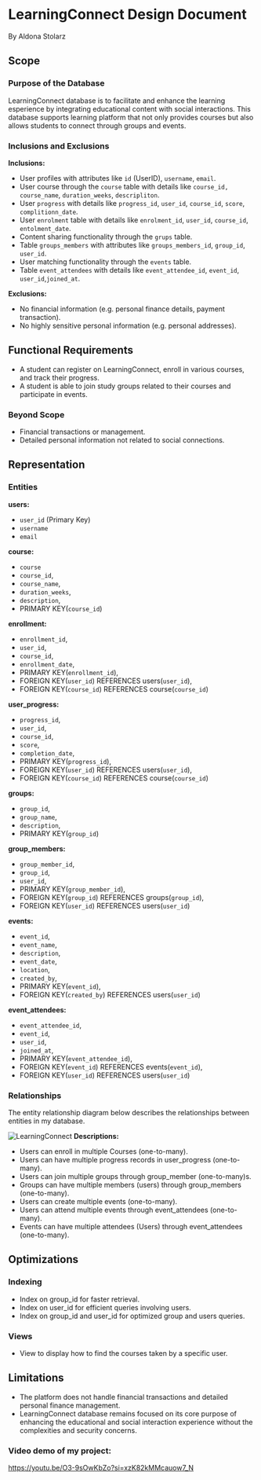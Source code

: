
# LearningConnect Design Document

By Aldona Stolarz


## Scope

### Purpose of the Database
LearningConnect database is to facilitate and enhance the learning esperience by integrating educational content with social interactions. This database supports learning platform that not only provides courses but also allows students to connect through groups and events.

### Inclusions and Exclusions
**Inclusions:**
- User profiles with attributes like `id` (UserID), `username`, `email`.
- User course through the `course` table with details like `course_id, course_name`, `duration_weeks`, `descripliton`.
- User `progress` with details like `progress_id`, `user_id`, `course_id`, `score`, `complitionn_date`.
- User `enrolment` table with details like `enrolment_id`, `user_id`, `course_id`, `entolment_date`.
- Content sharing functionality through the `grups` table.
- Table `groups_members` with attributes like `groups_members_id`, `group_id`, `user_id`.
- User matching functionality through the `events` table.
- Table `event_attendees` with details like `event_attendee_id`, `event_id`, `user_id`,`joined_at`.

**Exclusions:**
- No financial information (e.g. personal finance details, payment transaction).
- No highly sensitive personal information (e.g. personal addresses).

## Functional Requirements
* A student can register on LearningConnect, enroll in various courses, and track their progress.
* A student is able to join study groups related to their courses and participate in events.

### Beyond Scope
- Financial transactions or management.
- Detailed personal information not related to social connections.

## Representation

### Entities

**users:**
- `user_id` (Primary Key)
- `username`
- `email`

**course:**
- `course`
- `course_id`,
- `course_name`,
- `duration_weeks`,
- `description`,
-  PRIMARY KEY(`course_id`)

**enrollment:**
- `enrollment_id`,
- `user_id`,
-  `course_id`,
-  `enrollment_date`,
- PRIMARY KEY(`enrollment_id`),
- FOREIGN KEY(`user_id`) REFERENCES users(`user_id`),
- FOREIGN KEY(`course_id`) REFERENCES course(`course_id`)

**user_progress:**
- `progress_id`,
- `user_id`,
- `course_id`,
- `score`,
- `completion_date`,
-  PRIMARY KEY(`progress_id`),
- FOREIGN KEY(`user_id`) REFERENCES users(`user_id`),
-  FOREIGN KEY(`course_id`) REFERENCES course(`course_id`)

**groups:**
- `group_id`,
- `group_name`,
- `description`,
- PRIMARY KEY(`group_id`)

**group_members:**
- `group_member_id`,
- `group_id`,
- `user_id`,
- PRIMARY KEY(`group_member_id`),
- FOREIGN KEY(`group_id`) REFERENCES groups(`group_id`),
- FOREIGN KEY(`user_id`) REFERENCES users(`user_id`)

**events:**
- `event_id`,
- `event_name`,
- `description`,
- `event_date`,
- `location`,
- `created_by`,
- PRIMARY KEY(`event_id`),
- FOREIGN KEY(`created_by`) REFERENCES users(`user_id`)

**event_attendees:**
- `event_attendee_id`,
- `event_id`,
- `user_id`,
- `joined_at`,
- PRIMARY KEY(`event_attendee_id`),
-  FOREIGN KEY(`event_id`) REFERENCES events(`event_id`),
- FOREIGN KEY(`user_id`) REFERENCES users(`user_id`)

### Relationships
The entity relationship diagram below describes the relationships between entities in my database.


![LearningConnect](https://imgur.com/O6QShff.jpg)
**Descriptions:**
- Users can enroll in multiple Courses (one-to-many).
- Users can have multiple progress records in user_progress (one-to-many).
- Users can join multiple groups through group_member (one-to-many)s.
- Groups can have multiple members (users) through group_members (one-to-many).
- Users can create multiple events (one-to-many).
- Users can attend multiple events through event_attendees (one-to-many).
- Events can have multiple attendees (Users) through event_attendees (one-to-many).

## Optimizations
### Indexing
- Index on group_id for faster retrieval.
- Index on user_id for efficient queries involving users.
- Index on group_id and user_id for optimized group and users queries.

### Views
- View to display how to find the courses taken by a specific user.

## Limitations
- The platform does not handle financial transactions and detailed personal finance management.
- LearningConnect database remains focused on its core purpose of enhancing the educational and social interaction experience without the complexities and security concerns.



### Video demo of my project:


https://youtu.be/O3-9sOwKbZo?si=xzK82kMMcauow7_N